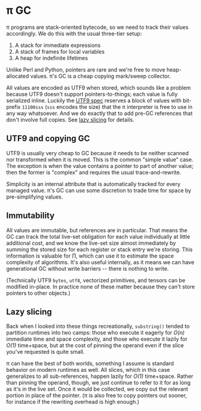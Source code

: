 # π GC
π programs are stack-oriented bytecode, so we need to track their values accordingly. We do this with the usual three-tier setup:

1. A stack for immediate expressions
2. A stack of frames for local variables
3. A heap for indefinite lifetimes

Unlike Perl and Python, pointers are rare and we're free to move heap-allocated values. π's GC is a cheap copying mark/sweep collector.

All values are encoded as UTF9 when stored, which sounds like a problem because UTF9 doesn't support pointers-to-things; each value is fully serialized inline. Luckily the [UTF9 spec](utf9.md) reserves a block of values with bit-prefix `11100sss` (`sss` encodes the size) that the π interpreter is free to use in any way whatsoever. And we do exactly that to add pre-GC references that don't involve full copies. See [lazy slicing](#lazy-slicing) for details.


## UTF9 and copying GC
UTF9 is usually very cheap to GC because it needs to be neither scanned nor transformed when it is moved. This is the common "simple value" case. The exception is when the value contains a pointer to part of another value; then the former is "complex" and requires the usual trace-and-rewrite.

Simplicity is an internal attribute that is automatically tracked for every managed value. π's GC can use some discretion to trade time for space by pre-simplifying values.


## Immutability
All values are immutable, but references are in particular. That means the GC can track the total live-set obligation for each value individually at little additional cost, and we know the live-set size almost immediately by summing the stored size for each register or stack entry we're storing. This information is valuable for [∏](Pi.md), which can use it to estimate the space complexity of algorithms. It's also useful internally, as it means we can have generational GC without write barriers -- there is nothing to write.

(Technically UTF9 `bytes`, `utf8`, vectorized primitives, and tensors can be modified in-place. In practice none of these matter because they can't store pointers to other objects.)


## Lazy slicing
Back when I looked into these things recreationally, `substring()` tended to partition runtimes into two camps: those who execute it eagerly for _O(n)_ immediate time and space complexity, and those who execute it lazily for _O(1)_ time+space, but at the cost of pinning the operand even if the slice you've requested is quite small.

π can have the best of both worlds, something I assume is standard behavior on modern runtimes as well. All slices, which in this case generalizes to all sub-references, happen lazily for _O(1)_ time+space. Rather than pinning the operand, though, we just continue to refer to it for as long as it's in the live set. Once it would be collected, we copy out the relevant portion in place of the pointer. (π is also free to copy pointers out sooner, for instance if the rewriting overhead is high enough.)
